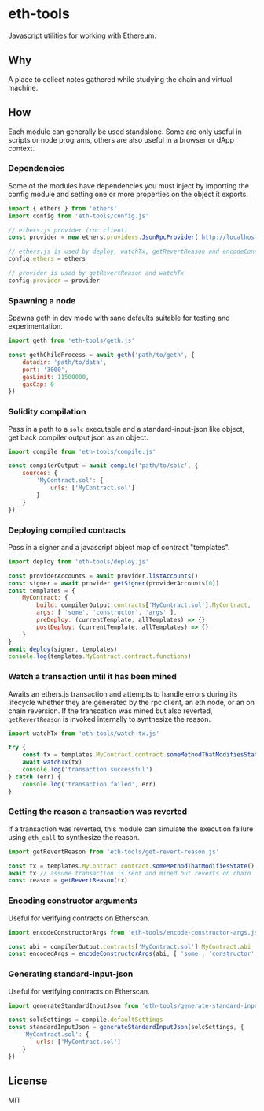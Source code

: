 # eth-tools
Javascript utilities for working with Ethereum.

## Why
A place to collect notes gathered while studying the chain and virtual machine.

## How
Each module can generally be used standalone. Some are only useful in scripts or node programs, others are also useful in a browser or dApp context.

### Dependencies
Some of the modules have dependencies you must inject by importing the config module and setting one or more properties on the object it exports.

```javascript
import { ethers } from 'ethers'
import config from 'eth-tools/config.js'

// ethers.js provider (rpc client)
const provider = new ethers.providers.JsonRpcProvider('http://localhost:3000')

// ethers.js is used by deploy, watchTx, getRevertReason and encodeConstructorArgs
config.ethers = ethers

// provider is used by getRevertReason and watchTx
config.provider = provider
```

### Spawning a node
Spawns geth in dev mode with sane defaults suitable for testing and experimentation.

```javascript
import geth from 'eth-tools/geth.js'

const gethChildProcess = await geth('path/to/geth', {
	datadir: 'path/to/data',
	port: '3000',
	gasLimit: 11500000,
	gasCap: 0
})
```

### Solidity compilation
Pass in a path to a `solc` executable and a standard-input-json like object, get back compiler output json as an object.

```javascript
import compile from 'eth-tools/compile.js'

const compilerOutput = await compile('path/to/solc', {
	sources: {
		'MyContract.sol': {
			urls: ['MyContract.sol']
		}
	}
})
```

### Deploying compiled contracts
Pass in a signer and a javascript object map of contract "templates".

```javascript
import deploy from 'eth-tools/deploy.js'

const providerAccounts = await provider.listAccounts()
const signer = await provider.getSigner(providerAccounts[0])
const templates = {
	MyContract: {
		build: compilerOutput.contracts['MyContract.sol'].MyContract,
		args: [ 'some', 'constructor', 'args' ],
		preDeploy: (currentTemplate, allTemplates) => {},
		postDeploy: (currentTemplate, allTemplates) => {}
	}
}
await deploy(signer, templates)
console.log(templates.MyContract.contract.functions)
```

### Watch a transaction until it has been mined
Awaits an ethers.js transaction and attempts to handle errors during its lifecycle whether they are generated by the rpc client, an eth node, or an on chain reversion. If the transcation was mined but also reverted, `getRevertReason` is invoked internally to synthesize the reason.

```javascript
import watchTx from 'eth-tools/watch-tx.js'

try {
	const tx = templates.MyContract.contract.someMethodThatModifiesState()
	await watchTx(tx)
	console.log('transaction successful')
} catch (err) {
	console.log('transaction failed', err)
}
```

### Getting the reason a transaction was reverted
If a transaction was reverted, this module can simulate the execution failure using `eth_call` to synthesize the reason.

```javascript
import getRevertReason from 'eth-tools/get-revert-reason.js'

const tx = templates.MyContract.contract.someMethodThatModifiesState()
await tx // assume transaction is sent and mined but reverts on chain
const reason = getRevertReason(tx)
```

### Encoding constructor arguments
Useful for verifying contracts on Etherscan.

```javascript
import encodeConstructorArgs from 'eth-tools/encode-constructor-args.js'

const abi = compilerOutput.contracts['MyContract.sol'].MyContract.abi
const encodedArgs = encodeConstructorArgs(abi, [ 'some', 'constructor', 'args' ])
```

### Generating standard-input-json
Useful for verifying contracts on Etherscan.

```javascript
import generateStandardInputJson from 'eth-tools/generate-standard-input-json.js'

const solcSettings = compile.defaultSettings
const standardInputJson = generateStandardInputJson(solcSettings, {
	'MyContract.sol': {
		urls: ['MyContract.sol']
	}
})
```

## License
MIT
